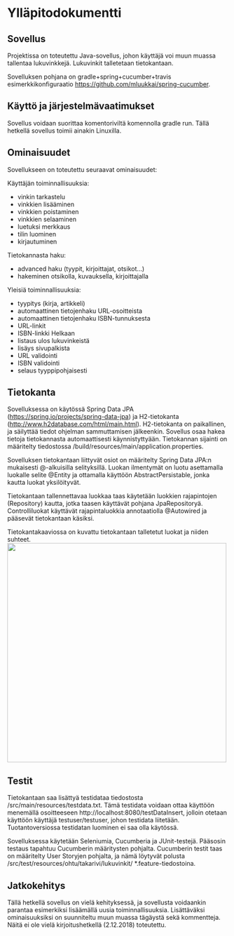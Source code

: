 # Ylläpitodokumentti 

## Sovellus
Projektissa on toteutettu Java-sovellus, johon käyttäjä voi muun muassa tallentaa lukuvinkkejä. Lukuvinkit talletetaan tietokantaan.

Sovelluksen pohjana on gradle+spring+cucumber+travis esimerkkikonfiguraatio https://github.com/mluukkai/spring-cucumber.

## Käyttö ja järjestelmävaatimukset
Sovellus voidaan suorittaa komentoriviltä komennolla gradle run. Tällä hetkellä sovellus toimii ainakin Linuxilla.

## Ominaisuudet
Sovellukseen on toteutettu seuraavat ominaisuudet: 

Käyttäjän toiminnallisuuksia:
* vinkin tarkastelu
* vinkkien lisääminen
* vinkkien poistaminen
* vinkkien selaaminen
* luetuksi merkkaus
* tilin luominen
* kirjautuminen

Tietokannasta haku:
* advanced haku (tyypit, kirjoittajat, otsikot...)
* hakeminen otsikolla, kuvauksella, kirjoittajalla

Yleisiä toiminnallisuuksia:
* tyypitys (kirja, artikkeli)
* automaattinen tietojenhaku URL-osoitteista
* automaattinen tietojenhaku ISBN-tunnuksesta
* URL-linkit
* ISBN-linkki Helkaan
* listaus ulos lukuvinkeistä
* lisäys sivupalkista
* URL validointi
* ISBN validointi
* selaus tyyppipohjaisesti

## Tietokanta
Sovelluksessa on käytössä Spring Data JPA (https://spring.io/projects/spring-data-jpa) ja H2-tietokanta (http://www.h2database.com/html/main.html). H2-tietokanta on paikallinen, ja säilyttää tiedot ohjelman sammuttamisen jälkeenkin. Sovellus osaa hakea tietoja tietokannasta automaattisesti käynnistyttyään. Tietokannan sijainti on määritelty tiedostossa /build/resources/main/application.properties.

Sovelluksen tietokantaan liittyvät osiot on määritelty Spring Data JPA:n mukaisesti @-alkuisilla selityksillä. Luokan ilmentymät on luotu asettamalla luokalle selite @Entity ja ottamalla käyttöön AbstractPersistable, jonka kautta luokat yksilöityvät.

Tietokantaan tallennettavaa luokkaa taas käytetään luokkien rajapintojen (Repository) kautta, jotka taasen käyttävät pohjana JpaRepositoryä. Controlliluokat käyttävät rajapintaluokkia annotaatiolla @Autowired ja pääsevät tietokantaan käsiksi.

Tietokantakaaviossa on kuvattu tietokantaan talletetut luokat ja niiden suhteet.
<img src="https://github.com/ohtu-takarivi/lukuvinkit/blob/master/documentation/maintenance/tietokantakaavio.png" width="500">

## Testit
Tietokantaan saa lisättyä testidataa tiedostosta /src/main/resources/testdata.txt. Tämä testidata voidaan ottaa käyttöön menemällä osoitteeseen http://localhost:8080/testDataInsert, jolloin otetaan käyttöön käyttäjä testuser/testuser, johon testidata liitetään. Tuotantoversiossa testidatan luominen ei saa olla käytössä.

Sovelluksessa käytetään Seleniumia, Cucumberia ja JUnit-testejä. Pääsosin testaus tapahtuu Cucumberin määritysten pohjalta. Cucumberin testit taas on määritelty User Storyjen pohjalta, ja nämä löytyvät polusta /src/test/resources/ohtu/takarivi/lukuvinkit/ *.feature-tiedostoina.

## Jatkokehitys
Tällä hetkellä sovellus on vielä kehityksessä, ja sovellusta voidaankin parantaa esimerkiksi lisäämällä uusia toiminnallisuuksia. Lisättäväksi ominaisuuksiksi on suunniteltu muun muassa tägäystä sekä kommentteja. Näitä ei ole vielä kirjoitushetkellä (2.12.2018) toteutettu.